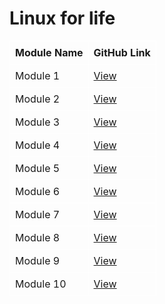 # Linux for life

<table style="border: 0; border-collapse: collapse;">
  <thead>
    <tr>
      <th style="border: 1px solid white; padding: 8px;">Module Name</th>
      <th style="border: 1px solid white; padding: 8px;">GitHub Link</th>
    </tr>
  </thead>
  <tbody>
    <tr>
      <td style="border: 1px solid white; padding: 8px;">Module 1</td>
      <td style="border: 1px solid white; padding: 8px;"><a href="https://github.com/yourusername/module1">View</a></td>
    </tr>
    <tr>
      <td style="border: 1px solid white; padding: 8px;">Module 2</td>
      <td style="border: 1px solid white; padding: 8px;"><a href="https://github.com/yourusername/module2">View</a></td>
    </tr>
    <tr>
      <td style="border: 1px solid white; padding: 8px;">Module 3</td>
      <td style="border: 1px solid white; padding: 8px;"><a href="https://github.com/yourusername/module3">View</a></td>
    </tr>
    <tr>
      <td style="border: 1px solid white; padding: 8px;">Module 4</td>
      <td style="border: 1px solid white; padding: 8px;"><a href="https://github.com/yourusername/module4">View</a></td>
    </tr>
    <tr>
      <td style="border: 1px solid white; padding: 8px;">Module 5</td>
      <td style="border: 1px solid white; padding: 8px;"><a href="https://github.com/yourusername/module5">View</a></td>
    </tr>
    <tr>
      <td style="border: 1px solid white; padding: 8px;">Module 6</td>
      <td style="border: 1px solid white; padding: 8px;"><a href="https://github.com/yourusername/module6">View</a></td>
    </tr>
    <tr>
      <td style="border: 1px solid white; padding: 8px;">Module 7</td>
      <td style="border: 1px solid white; padding: 8px;"><a href="https://github.com/yourusername/module7">View</a></td>
    </tr>
    <tr>
      <td style="border: 1px solid white; padding: 8px;">Module 8</td>
      <td style="border: 1px solid white; padding: 8px;"><a href="https://github.com/yourusername/module8">View</a></td>
    </tr>
    <tr>
      <td style="border: 1px solid white; padding: 8px;">Module 9</td>
      <td style="border: 1px solid white; padding: 8px;"><a href="https://github.com/yourusername/module9">View</a></td>
    </tr>
    <tr>
      <td style="border: 1px solid white; padding: 8px;">Module 10</td>
      <td style="border: 1px solid white; padding: 8px;"><a href="https://github.com/yourusername/module10">View</a></td>
    </tr>
  </tbody>
</table>
